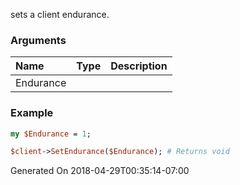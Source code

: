 sets a client endurance.
### Arguments
**Name**|**Type**|**Description**
:---|:---|:---
Endurance||

### Example

```perl
my $Endurance = 1;

$client->SetEndurance($Endurance); # Returns void
```


Generated On 2018-04-29T00:35:14-07:00